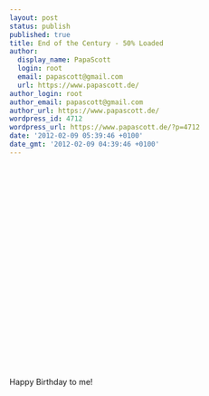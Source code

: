 ```yaml
---
layout: post
status: publish
published: true
title: End of the Century - 50% Loaded
author:
  display_name: PapaScott
  login: root
  email: papascott@gmail.com
  url: https://www.papascott.de/
author_login: root
author_email: papascott@gmail.com
author_url: https://www.papascott.de/
wordpress_id: 4712
wordpress_url: https://www.papascott.de/?p=4712
date: '2012-02-09 05:39:46 +0100'
date_gmt: '2012-02-09 04:39:46 +0100'
---
```

<p><object style="height: 390px; width: 640px"><param name="movie" value="http://www.youtube.com/v/kJizV-d3sEQ?version=3&feature=player_detailpage"><param name="allowFullScreen" value="true"><param name="allowScriptAccess" value="always"><embed src="http://www.youtube.com/v/kJizV-d3sEQ?version=3&feature=player_detailpage" type="application/x-shockwave-flash" allowfullscreen="true" allowScriptAccess="always" width="480" height="360"></object></p>
<p>Happy Birthday to me!</p>
